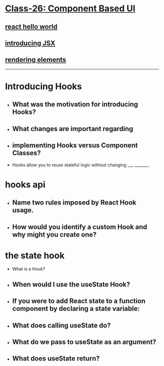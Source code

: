 # [Class-26: Component Based UI](/README.md)


## [react hello world](https://reactjs.org/docs/hooks-intro.html#motivation)
## [introducing JSX](https://reactjs.org/docs/hooks-overview.html)
## [rendering elements](https://reactjs.org/docs/hooks-state.html)
<hr>



# Introducing Hooks

- What was the motivation for introducing Hooks?
  - 
- What changes are important regarding 
  - 
- implementing Hooks versus Component Classes?
  - 
- Hooks allow you to reuse stateful logic without changing ___ _______.

# hooks api

- Name two rules imposed by React Hook usage.
  - 
- How would you identify a custom Hook and why might you create one?
  - 

# the state hook

- What is a Hook?
- When would I use the useState Hook?
  - 
- If you were to add React state to a function component by declaring a state variable:
  - 
- What does calling useState do?
  - 
- What do we pass to useState as an argument?
  - 
- What does useState return?
  - 